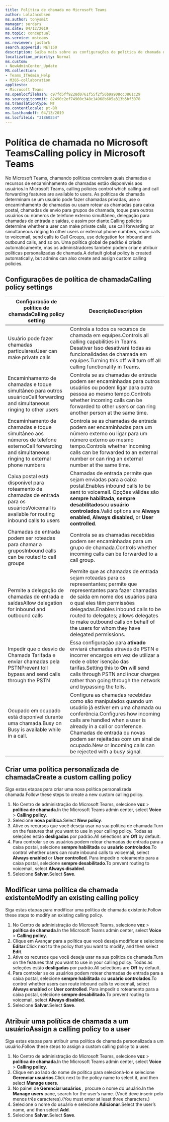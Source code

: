```yaml
---
title: Política de chamada no Microsoft Teams
author: LolaJacobsen
ms.author: tonysmit
manager: serdars
ms.date: 04/12/2019
ms.topic: conceptual
ms.service: msteams
ms.reviewer: jastark
search.appverid: MET150
description: Saiba mais sobre as configurações de política de chamada do Teams da Microsoft.
localization_priority: Normal
ms.custom:
- NewAdminCenter_Update
MS.collection:
- Teams_ITAdmin_Help
- M365-collaboration
appliesto:
- Microsoft Teams
ms.openlocfilehash: c97fd5ff9228d0761f55f2f56b9a908cc3861c29
ms.sourcegitcommit: 82490c2ef74900c348c14968b605a313b5bf3078
ms.translationtype: MT
ms.contentlocale: pt-BR
ms.lasthandoff: 04/13/2019
ms.locfileid: "31860254"
---
```

<a name="calling-policy-in-microsoft-teams"></a><span data-ttu-id="d8444-103">Política de chamada no Microsoft Teams</span><span class="sxs-lookup"><span data-stu-id="d8444-103">Calling policy in Microsoft Teams</span></span>
==========================================

<span data-ttu-id="d8444-104">No Microsoft Teams, chamando políticas controlam quais chamadas e recursos de encaminhamento de chamadas estão disponíveis aos usuários.</span><span class="sxs-lookup"><span data-stu-id="d8444-104">In Microsoft Teams, calling policies control which calling and call forwarding features are available to users.</span></span> <span data-ttu-id="d8444-105">As políticas de chamada determinam se um usuário pode fazer chamadas privadas, use o encaminhamento de chamadas ou usam rotear as chamadas para caixa postal, chamadas de envio para grupos de chamada, toque para outros usuários ou números de telefone externo simultâneo, delegação para chamadas de entrada e saídas, e assim por diante.</span><span class="sxs-lookup"><span data-stu-id="d8444-105">Calling policies determine whether a user can make private calls, use call forwarding or  simultaneous ringing to other users or external phone numbers, route calls to voicemail, send calls to Call Groups, use delegation for inbound and outbound calls, and so on.</span></span> <span data-ttu-id="d8444-106">Uma política global de padrão é criada automaticamente, mas os administradores também podem criar e atribuir políticas personalizadas de chamada.</span><span class="sxs-lookup"><span data-stu-id="d8444-106">A default global policy is created automatically, but admins can also create and assign custom calling policies.</span></span>

## <a name="calling-policy-settings"></a><span data-ttu-id="d8444-107">Configurações de política de chamada</span><span class="sxs-lookup"><span data-stu-id="d8444-107">Calling policy settings</span></span>

|<span data-ttu-id="d8444-108">Configuração de política de chamada</span><span class="sxs-lookup"><span data-stu-id="d8444-108">Calling policy setting</span></span> | <span data-ttu-id="d8444-109">Descrição</span><span class="sxs-lookup"><span data-stu-id="d8444-109">Description</span></span> |
|-----------------------|-------------|
|<span data-ttu-id="d8444-110">Usuário pode fazer chamadas particulares</span><span class="sxs-lookup"><span data-stu-id="d8444-110">User can make private calls</span></span> | <span data-ttu-id="d8444-111">Controla a todos os recursos de chamada em equipes.</span><span class="sxs-lookup"><span data-stu-id="d8444-111">Controls all calling capabilities in Teams.</span></span> <span data-ttu-id="d8444-112">Desativar Isso desativará todas as funcionalidades de chamada em equipes.</span><span class="sxs-lookup"><span data-stu-id="d8444-112">Turning this off will turn off all calling functionality in Teams.</span></span>|
|<span data-ttu-id="d8444-113">Encaminhamento de chamadas e toque simultâneo para outros usuários</span><span class="sxs-lookup"><span data-stu-id="d8444-113">Call forwarding and simultaneous ringing to other users</span></span> | <span data-ttu-id="d8444-114">Controla se as chamadas de entrada podem ser encaminhadas para outros usuários ou podem ligar para outra pessoa ao mesmo tempo.</span><span class="sxs-lookup"><span data-stu-id="d8444-114">Controls whether incoming calls can be forwarded to other users or can ring another person at the same time.</span></span> |
|<span data-ttu-id="d8444-115">Encaminhamento de chamadas e toque simultâneo aos números de telefone externo</span><span class="sxs-lookup"><span data-stu-id="d8444-115">Call forwarding and simultaneous ringing to external phone numbers</span></span> | <span data-ttu-id="d8444-116">Controla se as chamadas de entrada podem ser encaminhadas para um número externo ou ligar para um número externo ao mesmo tempo.</span><span class="sxs-lookup"><span data-stu-id="d8444-116">Controls whether incoming calls can be forwarded to an external number or can ring an external number at the same time.</span></span>|
|<span data-ttu-id="d8444-117">Caixa postal está disponível para roteamento de chamadas de entrada para os usuários</span><span class="sxs-lookup"><span data-stu-id="d8444-117">Voicemail is available for routing inbound calls to users</span></span> | <span data-ttu-id="d8444-118">Chamadas de entrada permite que sejam enviadas para a caixa postal.</span><span class="sxs-lookup"><span data-stu-id="d8444-118">Enables inbound calls to be sent to voicemail.</span></span> <span data-ttu-id="d8444-119">Opções válidas são **sempre habilitada**, **sempre desabilitados**ou **usuário controlados**.</span><span class="sxs-lookup"><span data-stu-id="d8444-119">Valid options are **Always enabled**, **Always disabled**, or **User controlled**.</span></span> |
|<span data-ttu-id="d8444-120">Chamadas de entrada podem ser roteadas para chamar a grupos</span><span class="sxs-lookup"><span data-stu-id="d8444-120">Inbound calls can be routed to call groups</span></span> | <span data-ttu-id="d8444-121">Controla se as chamadas recebidas podem ser encaminhadas para um grupo de chamada.</span><span class="sxs-lookup"><span data-stu-id="d8444-121">Controls whether incoming calls can be forwarded to a call group.</span></span>  |
|<span data-ttu-id="d8444-122">Permite a delegação de chamadas de entrada e saídas</span><span class="sxs-lookup"><span data-stu-id="d8444-122">Allow delegation for inbound and outbound calls</span></span> | <span data-ttu-id="d8444-123">Permite que as chamadas de entrada sejam roteadas para os representantes; permite que representantes para fazer chamadas de saída em nome dos usuários para o qual eles têm permissões delegadas.</span><span class="sxs-lookup"><span data-stu-id="d8444-123">Enables inbound calls to be routed to delegates; allows delegates to make outbound calls on behalf of the users for whom they have delegated permissions.</span></span> |
|<span data-ttu-id="d8444-124">Impedir que o desvio de Chamada Tarifada e enviar chamadas pela PSTN</span><span class="sxs-lookup"><span data-stu-id="d8444-124">Prevent toll bypass and send calls through the PSTN</span></span> | <span data-ttu-id="d8444-125">Essa configuração para **ativado** enviará chamadas através de PSTN e incorrer encargos em vez de utilizar a rede e obter isenção das tarifas.</span><span class="sxs-lookup"><span data-stu-id="d8444-125">Setting this to **On** will send calls through PSTN and incur charges rather than going through the network and bypassing the tolls.</span></span> |
|<span data-ttu-id="d8444-126">Ocupado em ocupado está disponível durante uma chamada.</span><span class="sxs-lookup"><span data-stu-id="d8444-126">Busy on Busy is available while in a call.</span></span>| <span data-ttu-id="d8444-127">Configura as chamadas recebidas como são manipulados quando um usuário já estiver em uma chamada ou conferência.</span><span class="sxs-lookup"><span data-stu-id="d8444-127">Configures how incoming calls are handled when a user is already in a call or conference.</span></span> <span data-ttu-id="d8444-128">Chamadas de entrada ou novas podem ser rejeitadas com um sinal de ocupado.</span><span class="sxs-lookup"><span data-stu-id="d8444-128">New or incoming calls can be rejected with a busy signal.</span></span> |

## <a name="create-a-custom-calling-policy"></a><span data-ttu-id="d8444-129">Criar uma política personalizada de chamada</span><span class="sxs-lookup"><span data-stu-id="d8444-129">Create a custom calling policy</span></span>

<span data-ttu-id="d8444-130">Siga estas etapas para criar uma nova política personalizada chamada.</span><span class="sxs-lookup"><span data-stu-id="d8444-130">Follow these steps to create a new custom calling policy.</span></span>

1. <span data-ttu-id="d8444-131">No Centro de administração do Microsoft Teams, selecione **voz** > **política de chamada**.</span><span class="sxs-lookup"><span data-stu-id="d8444-131">In the Microsoft Teams admin center, select **Voice** > **Calling policy**.</span></span>
2. <span data-ttu-id="d8444-132">Selecione **nova política**.</span><span class="sxs-lookup"><span data-stu-id="d8444-132">Select **New policy**.</span></span>
3. <span data-ttu-id="d8444-133">Ative os recursos que você deseja usar na sua política de chamada.</span><span class="sxs-lookup"><span data-stu-id="d8444-133">Turn on the features that you want to use in your calling policy.</span></span> <span data-ttu-id="d8444-134">Todas as seleções estão **desligadas** por padrão.</span><span class="sxs-lookup"><span data-stu-id="d8444-134">All selections are **Off** by default.</span></span>
4. <span data-ttu-id="d8444-135">Para controlar se os usuários podem rotear chamadas de entrada para a caixa postal, selecione **sempre habilitada** ou **usuário controlados**.</span><span class="sxs-lookup"><span data-stu-id="d8444-135">To control whether users can route inbound calls to voicemail, select **Always enabled** or **User controlled**.</span></span> <span data-ttu-id="d8444-136">Para impedir o roteamento para a caixa postal, selecione **sempre desabilitado**.</span><span class="sxs-lookup"><span data-stu-id="d8444-136">To prevent routing to voicemail, select **Always disabled**.</span></span>
5. <span data-ttu-id="d8444-137">Selecione **Salvar**.</span><span class="sxs-lookup"><span data-stu-id="d8444-137">Select **Save**.</span></span>

## <a name="modify-an-existing-calling-policy"></a><span data-ttu-id="d8444-138">Modificar uma política de chamada existente</span><span class="sxs-lookup"><span data-stu-id="d8444-138">Modify an existing calling policy</span></span>

<span data-ttu-id="d8444-139">Siga estas etapas para modificar uma política de chamada existente.</span><span class="sxs-lookup"><span data-stu-id="d8444-139">Follow these steps to modify an existing calling policy.</span></span>

1. <span data-ttu-id="d8444-140">No Centro de administração do Microsoft Teams, selecione **voz** > **política de chamada**.</span><span class="sxs-lookup"><span data-stu-id="d8444-140">In the Microsoft Teams admin center, select **Voice** > **Calling policy**.</span></span>
2. <span data-ttu-id="d8444-141">Clique em Avançar para a política que você deseja modificar e selecione **Editar**.</span><span class="sxs-lookup"><span data-stu-id="d8444-141">Click next to the policy that you want to modify, and then select **Edit**.</span></span>
3. <span data-ttu-id="d8444-142">Ative os recursos que você deseja usar na sua política de chamada.</span><span class="sxs-lookup"><span data-stu-id="d8444-142">Turn on the features that you want to use in your calling policy.</span></span> <span data-ttu-id="d8444-143">Todas as seleções estão **desligadas** por padrão.</span><span class="sxs-lookup"><span data-stu-id="d8444-143">All selections are **Off** by default.</span></span>
4. <span data-ttu-id="d8444-144">Para controlar se os usuários podem rotear chamadas de entrada para a caixa postal, selecione **sempre habilitada** ou **usuário controlados**.</span><span class="sxs-lookup"><span data-stu-id="d8444-144">To control whether users can route inbound calls to voicemail, select **Always enabled** or **User controlled**.</span></span> <span data-ttu-id="d8444-145">Para impedir o roteamento para a caixa postal, selecione **sempre desabilitado**.</span><span class="sxs-lookup"><span data-stu-id="d8444-145">To prevent routing to voicemail, select **Always disabled**.</span></span>
5. <span data-ttu-id="d8444-146">Selecione **Salvar**.</span><span class="sxs-lookup"><span data-stu-id="d8444-146">Select **Save**.</span></span>

## <a name="assign-a-calling-policy-to-a-user"></a><span data-ttu-id="d8444-147">Atribuir uma política de chamada a um usuário</span><span class="sxs-lookup"><span data-stu-id="d8444-147">Assign a calling policy to a user</span></span>

<span data-ttu-id="d8444-148">Siga estas etapas para atribuir uma política de chamada personalizada a um usuário.</span><span class="sxs-lookup"><span data-stu-id="d8444-148">Follow these steps to assign a custom calling policy to a user.</span></span>

1. <span data-ttu-id="d8444-149">No Centro de administração do Microsoft Teams, selecione **voz** > **política de chamada**.</span><span class="sxs-lookup"><span data-stu-id="d8444-149">In the Microsoft Teams admin center, select **Voice** > **Calling policy**.</span></span>
2. <span data-ttu-id="d8444-150">Clique em ao lado do nome de política para selecioná-lo e selecione **Gerenciar usuários**.</span><span class="sxs-lookup"><span data-stu-id="d8444-150">Click next to the policy name to select it, and then select **Manage users**.</span></span>
3. <span data-ttu-id="d8444-151">No painel de **Gerenciar usuários** , procure o nome do usuário.</span><span class="sxs-lookup"><span data-stu-id="d8444-151">In the **Manage users** pane, search for the user’s name.</span></span> <span data-ttu-id="d8444-152">(Você deve inserir pelo menos três caracteres).</span><span class="sxs-lookup"><span data-stu-id="d8444-152">(You must enter at least three characters.)</span></span>
4. <span data-ttu-id="d8444-153">Selecione o nome do usuário e selecione **Adicionar**.</span><span class="sxs-lookup"><span data-stu-id="d8444-153">Select the user’s name, and then select **Add**.</span></span>
5. <span data-ttu-id="d8444-154">Selecione **Salvar**.</span><span class="sxs-lookup"><span data-stu-id="d8444-154">Select **Save**.</span></span>

